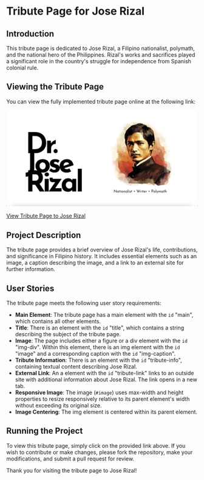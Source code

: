 # Tribute Page for Jose Rizal

## Introduction

This tribute page is dedicated to Jose Rizal, a Filipino nationalist, polymath, and the national hero of the Philippines. Rizal's works and sacrifices played a significant role in the country's struggle for independence from Spanish colonial rule.

## Viewing the Tribute Page

You can view the fully implemented tribute page online at the following link:

<img src="/Tribute Page.png">

[View Tribute Page to Jose Rizal](https://rootaccess2023.github.io/freeCodeCamp_tribute_page/)

## Project Description

The tribute page provides a brief overview of Jose Rizal's life, contributions, and significance in Filipino history. It includes essential elements such as an image, a caption describing the image, and a link to an external site for further information.

## User Stories

The tribute page meets the following user story requirements:

- **Main Element**: The tribute page has a main element with the `id` "main", which contains all other elements.
- **Title**: There is an element with the `id` "title", which contains a string describing the subject of the tribute page.
- **Image**: The page includes either a figure or a div element with the `id` "img-div". Within this element, there is an img element with the `id` "image" and a corresponding caption with the `id` "img-caption".
- **Tribute Information**: There is an element with the `id` "tribute-info", containing textual content describing Jose Rizal.
- **External Link**: An a element with the `id` "tribute-link" links to an outside site with additional information about Jose Rizal. The link opens in a new tab.
- **Responsive Image**: The image (`#image`) uses max-width and height properties to resize responsively relative to its parent element's width without exceeding its original size.
- **Image Centering**: The img element is centered within its parent element.

## Running the Project

To view this tribute page, simply click on the provided link above. If you wish to contribute or make changes, please fork the repository, make your modifications, and submit a pull request for review.

Thank you for visiting the tribute page to Jose Rizal!

